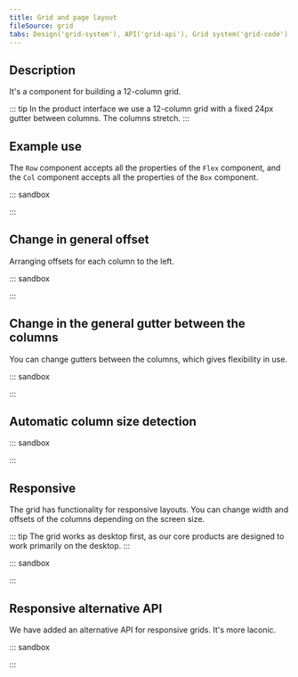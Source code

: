 ```yaml
---
title: Grid and page layout
fileSource: grid
tabs: Design('grid-system'), API('grid-api'), Grid system('grid-code'), Changelog('grid-changelog')
---
```


## Description

It's a component for building a 12-column grid.

::: tip
In the product interface we use a 12-column grid with a fixed 24px gutter between columns. The columns stretch.
:::

## Example use

The `Row` component accepts all the properties of the `Flex` component, and the `Col` component accepts all the properties of the `Box` component.

::: sandbox

<script lang="tsx">
import React from 'react';
import { Col, Row } from '@semcore/ui/grid';
import { Box } from '@semcore/ui/flex-box';

const Demo = () => {
  const styleBox = {
    border: '3px solid #fff',
    background: 'rgba(79, 96, 213, 0.5)',
    padding: '16px',
  };
  return (
    <Row gutter={4}>
      <Col span={12}>
        <Box style={styleBox} />
      </Col>
      <Col span={6}>
        <Box style={styleBox} />
      </Col>
      <Col span={6}>
        <Box style={styleBox} />
      </Col>
      <Col span={3}>
        <Box style={styleBox} />
      </Col>
      <Col span={3}>
        <Box style={styleBox} />
      </Col>
      <Col span={3}>
        <Box style={styleBox} />
      </Col>
      <Col span={3}>
        <Box style={styleBox} />
      </Col>
    </Row>
  );
};


</script>

:::

## Change in general offset

Arranging offsets for each column to the left.

::: sandbox

<script lang="tsx">
import React from 'react';
import { Col, Row } from '@semcore/ui/grid';
import { Box } from '@semcore/ui/flex-box';

const Demo = () => {
  const styleBox = {
    border: '3px solid #fff',
    background: 'rgba(79, 96, 213, 0.5)',
    borderRadius: '2px',
    padding: '16px',
  };
  return (
    <Row gutter={4}>
      <Col offset={11} span={1}>
        <Box style={styleBox} />
      </Col>
      <Col offset={10} span={2}>
        <Box style={styleBox} />
      </Col>
      <Col offset={9} span={3}>
        <Box style={styleBox} />
      </Col>
      <Col offset={8} span={4}>
        <Box style={styleBox} />
      </Col>
      <Col offset={7} span={5}>
        <Box style={styleBox} />
      </Col>
      <Col offset={6} span={6}>
        <Box style={styleBox} />
      </Col>
      <Col offset={5} span={7}>
        <Box style={styleBox} />
      </Col>
      <Col offset={4} span={8}>
        <Box style={styleBox} />
      </Col>
      <Col offset={3} span={9}>
        <Box style={styleBox} />
      </Col>
      <Col offset={2} span={10}>
        <Box style={styleBox} />
      </Col>
      <Col offset={1} span={11}>
        <Box style={styleBox} />
      </Col>
    </Row>
  );
};


</script>

:::

## Change in the general gutter between the columns

You can change gutters between the columns, which gives flexibility in use.

::: sandbox

<script lang="tsx">
import React from 'react';
import { Col, Row } from '@semcore/ui/grid';
import { Box } from '@semcore/ui/flex-box';

const Demo = () => {
  const styleBox = {
    border: '3px solid #fff',
    background: 'rgba(79, 96, 213, 0.5)',
    padding: '16px',
    marginBottom: '16px',
  };
  return (
    <Row gutter={8}>
      <Col span={12}>
        <Box style={styleBox} />
      </Col>
      <Col span={6}>
        <Box style={styleBox} />
      </Col>
      <Col span={6}>
        <Box style={styleBox} />
      </Col>
      <Col span={3}>
        <Box style={styleBox} />
      </Col>
      <Col span={3}>
        <Box style={styleBox} />
      </Col>
      <Col span={3}>
        <Box style={styleBox} />
      </Col>
      <Col span={3}>
        <Box style={styleBox} />
      </Col>
    </Row>
  );
};


</script>

:::

## Automatic column size detection

::: sandbox

<script lang="tsx">
import React from 'react';
import { Col, Row } from '@semcore/ui/grid';
import { Box } from '@semcore/ui/flex-box';

const Demo = () => {
  const styleBox = {
    border: '3px solid #fff',
    background: 'rgba(79, 96, 213, 0.5)',
    padding: '16px',
  };
  return (
    <>
      <Row gutter={4}>
        <Col span>
          <Box style={styleBox} />
        </Col>
        <Col span>
          <Box style={styleBox} />
        </Col>
      </Row>
      <Row gutter={4}>
        <Col span>
          <Box style={styleBox} />
        </Col>
        <Col span>
          <Box style={styleBox} />
        </Col>
        <Col span>
          <Box style={styleBox} />
        </Col>
      </Row>
    </>
  );
};


</script>

:::

## Responsive

The grid has functionality for responsive layouts. You can change width and offsets of the columns depending on the screen size.

::: tip
The grid works as desktop first, as our core products are designed to work primarily on the desktop.
:::

::: sandbox

<script lang="tsx">
import React from 'react';
import { Col, Row } from '@semcore/ui/grid';
import { Box } from '@semcore/ui/flex-box';

const Demo = () => {
  const styleBox = {
    border: '3px solid #fff',
    background: 'rgba(79, 96, 213, 0.5)',
    borderRadius: '2px',
    padding: '16px',
  };
  return (
    <Row gutter={4}>
      <Col span={8} md={10} sm={6} xs={12} offset={2} mdOffset={1} smOffset={0}>
        <Box style={styleBox} />
      </Col>
      <Col span={8} md={10} sm={6} xs={12} offset={2} mdOffset={1} smOffset={0}>
        <Box style={styleBox} />
      </Col>
      <Col span={8} md={10} sm={6} xs={12} offset={2} mdOffset={1} smOffset={0}>
        <Box style={styleBox} />
      </Col>
      <Col span={8} md={10} sm={6} xs={12} offset={2} mdOffset={1} smOffset={0}>
        <Box style={styleBox} />
      </Col>
    </Row>
  );
};


</script>

:::

## Responsive alternative API

We have added an alternative API for responsive grids. It's more laconic.

::: sandbox

<script lang="tsx">
import React from 'react';
import { Col, Row } from '@semcore/ui/grid';
import { Box } from '@semcore/ui/flex-box';

const Demo = () => {
  const styleBox = {
    border: '3px solid #fff',
    background: 'rgba(79, 96, 213, 0.5)',
    borderRadius: '2px',
    padding: '16px',
  };
  return (
    <Row gutter={4}>
      <Col span={[8, 10, 6, 12]} offset={[2, 1, 0]}>
        <Box style={styleBox} />
      </Col>
      <Col span={[8, 10, 6, 12]} offset={[2, 1, 0]}>
        <Box style={styleBox} />
      </Col>
      <Col span={[8, 10, 6, 12]} offset={[2, 1, 0]}>
        <Box style={styleBox} />
      </Col>
      <Col span={[8, 10, 6, 12]} offset={[2, 1, 0]}>
        <Box style={styleBox} />
      </Col>
    </Row>
  );
};


</script>

:::
